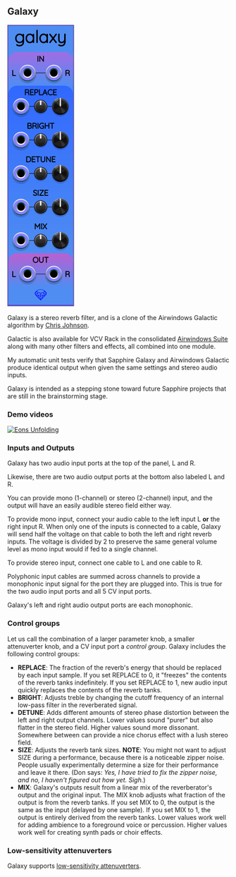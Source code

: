 ## Galaxy

![Galaxy](images/galaxy.png)

Galaxy is a stereo reverb filter, and is a clone of the Airwindows Galactic
algorithm by [Chris Johnson](https://github.com/airwindows/airwindows).

Galactic is also available for VCV Rack in the consolidated
[Airwindows Suite](https://library.vcvrack.com/Airwin2Rack/Airwin2Rack)
along with many other filters and effects, all combined into one module.

My automatic unit tests verify that Sapphire Galaxy and Airwindows Galactic
produce identical output when given the same settings and stereo audio inputs.

Galaxy is intended as a stepping stone toward future Sapphire projects that are still in the brainstorming stage.

### Demo videos

[![Eons Unfolding](https://img.youtube.com/vi/PVh3mgTHYFk/0.jpg)](https://www.youtube.com/watch?v=PVh3mgTHYFk)

### Inputs and Outputs

Galaxy has two audio input ports at the top of the panel, L and R.

Likewise, there are two audio output ports at the bottom also labeled L and R.

You can provide mono (1-channel) or stereo (2-channel) input,
and the output will have an easily audible stereo field either way.

To provide mono input, connect your audio cable to the left input L **or** the right input R.
When only one of the inputs is connected to a cable, Galaxy will send half the voltage
on that cable to both the left and right reverb inputs. The voltage is divided by 2
to preserve the same general volume level as mono input would if fed to a single channel.

To provide stereo input, connect one cable to L and one cable to R.

Polyphonic input cables are summed across channels to provide
a monophonic input signal for the port they are plugged into.
This is true for the two audio input ports and all 5 CV input ports.

Galaxy's left and right audio output ports are each monophonic.

### Control groups

Let us call the combination of a larger parameter knob, a smaller attenuverter knob,
and a CV input port a *control group*. Galaxy includes the following control groups:

* **REPLACE**: The fraction of the reverb's energy that should be replaced by each input sample. If you set REPLACE to 0, it "freezes" the contents of the reverb tanks indefinitely. If you set REPLACE to 1, new audio input quickly replaces the contents of the reverb tanks.
* **BRIGHT**: Adjusts treble by changing the cutoff frequency of an internal low-pass filter in the reverberated signal.
* **DETUNE**: Adds different amounts of stereo phase distortion between the left and right output channels. Lower values sound "purer" but also flatter in the stereo field. Higher values sound more dissonant. Somewhere between can provide a nice chorus effect with a lush stereo field.
* **SIZE**: Adjusts the reverb tank sizes. **NOTE**: You might not want to adjust SIZE during a performance, because there is a noticeable zipper noise. People usually experimentally determine a size for their performance and leave it there. (Don says: *Yes, I have tried to fix the zipper noise, and no, I haven't figured out how yet. Sigh.*)
* **MIX**: Galaxy's outputs result from a linear mix of the reverberator's output and the original input. The MIX knob adjusts what fraction of the output is from the reverb tanks. If you set MIX to 0, the output is the same as the input (delayed by one sample). If you set MIX to 1, the output is entirely derived from the reverb tanks. Lower values work well for adding ambience to a foreground voice or percussion. Higher values work well for creating synth pads or choir effects.

### Low-sensitivity attenuverters

Galaxy supports [low-sensitivity attenuverters](LowSensitivityAttenuverterKnobs.md).
